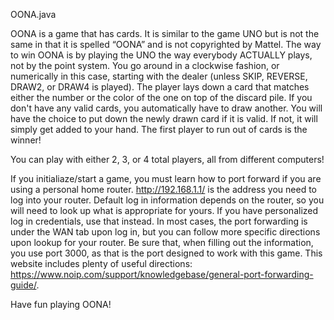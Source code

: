 OONA.java

OONA is a game that has cards. It is similar to the game UNO but is not the same in that it is spelled “OONA” and is not copyrighted by Mattel. The way to win OONA is by playing the UNO the way everybody ACTUALLY plays, not by the point system. You go around in a clockwise fashion, or numerically in this case, starting with the dealer (unless SKIP, REVERSE, DRAW2, or DRAW4 is played). The player lays down a card that matches either the number or the color of the one on top of the discard pile. If you don't have any valid cards, you automatically have to draw another. You will have the choice to put down the newly drawn card if it is valid. If not, it will simply get added to your hand. The first player to run out of cards is the winner!

You can play with either 2, 3, or 4 total players, all from different computers!

If you initialiaze/start a game, you must learn how to port forward if you are using a personal home router. http://192.168.1.1/ is the address you need to log into your router. Default log in information depends on the router, so you will need to look up what is appropriate for yours. If you have personalized log in credentials, use that instead. In most cases, the port forwarding is under the WAN tab upon log in, but you can follow more specific directions upon lookup for your router. Be sure that, when filling out the information, you use port 3000, as that is the port designed to work with this game. This website includes plenty of useful directions: https://www.noip.com/support/knowledgebase/general-port-forwarding-guide/.

Have fun playing OONA!
